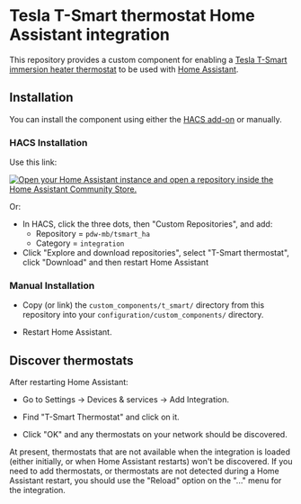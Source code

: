 # Tesla T-Smart thermostat Home Assistant integration

This repository provides a custom component for enabling a [Tesla T-Smart immersion heater thermostat](https://www.teslauk.com/product/7795/t-smart-thermostat) to be used with [Home Assistant](https://home-assistant.io).

## Installation

You can install the component using either the [HACS add-on](https://hacs.xyz) or manually.

### HACS Installation

Use this link:

[![Open your Home Assistant instance and open a repository inside the Home Assistant Community Store.](https://my.home-assistant.io/badges/hacs_repository.svg)](https://my.home-assistant.io/redirect/hacs_repository/?owner=pdw-mb&repository=tsmart_ha&category=integration)

Or:

* In HACS, click the three dots, then "Custom Repositories", and add:
    * Repository = `pdw-mb/tsmart_ha`
    * Category = `integration`
* Click "Explore and download repositories", select "T-Smart thermostat", click "Download" and then restart Home Assistant

### Manual Installation

* Copy (or link) the `custom_components/t_smart/` directory from this repository into your `configuration/custom_components/` directory.

* Restart Home Assistant.

## Discover thermostats

After restarting Home Assistant:

* Go to Settings -> Devices & services -> Add Integration.

* Find "T-Smart Thermostat" and click on it.

* Click "OK" and any thermostats on your network should be discovered.

At present, thermostats that are not available when the integration is loaded (either initially, or when Home Assistant restarts) won't be discovered.  If you need to add thermostats, or thermostats are not detected during a Home Assistant restart, you should use the "Reload" option on the "..." menu for the integration.



